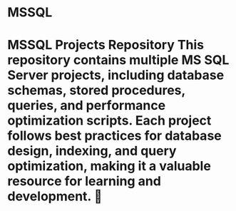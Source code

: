 # MSSQL
# MSSQL Projects Repository    This repository contains multiple **MS SQL Server** projects, including database schemas, stored procedures, queries, and performance optimization scripts. Each project follows best practices for database design, indexing, and query optimization, making it a valuable resource for learning and development. 🚀

